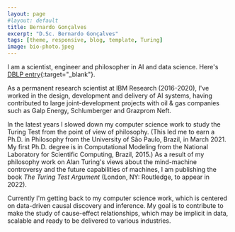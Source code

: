 ```yaml
---
layout: page
#layout: default
title: Bernardo Gonçalves
excerpt: "D.Sc. Bernardo Gonçalves"
tags: [theme, responsive, blog, template, Turing]
image: bio-photo.jpeg
---
```


I am a scientist, engineer and philosopher in AI and data science. Here's [DBLP entry](https://dblp.org/pid/35/1880.html){:target="_blank"}.

As a permanent research scientist at IBM Research (2016-2020), I've worked in the design, development and delivery of AI systems, having contributed to large joint-development projects with oil & gas companies such as Galp Energy, Schlumberger and Grazprom Neft. 

In the latest years I slowed down my computer science work to study the Turing Test from the point of view of philosophy. (This led me to earn a Ph.D. in Philosophy from the University of São Paulo, Brazil, in March 2021. My first Ph.D. degree is in Computational Modeling from the National Laboratory for Scientific Computing, Brazil, 2015.) As a result of my philosophy work on Alan Turing's views about the mind-machine controversy and the future capabilities of machines, I am publishing the book _The Turing Test Argument_ (London, NY: Routledge, to appear in 2022). 

Currently I'm getting back to my computer science work, which is centered on data-driven causal discovery and inference. My goal is to contribute to make the study of cause-effect relationships, which may be implicit in data, scalable and ready to be delivered to various industries. 

